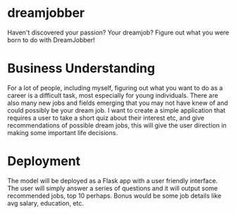 # dreamjobber
Haven't discovered your passion? Your dreamjob? Figure out what you were born to do with DreamJobber!


# Business Understanding
For a lot of people, including myself,  figuring out what you want to do as a career is a difficult task, most especially for young individuals. There are also many new jobs and fields emerging that you may not have knew of and could possibly be your dream job. I want to create a simple application that requires a user to take a short quiz about their interest etc, and give recommendations of possible dream jobs, this will give the user direction in making some important life decisions.  





# Deployment
The model will be deployed as a Flask app with a user friendly interface. The user will simply answer a series of questions and it will output some recommended jobs, top 10 perhaps. Bonus would be some job details like avg salary, education, etc. 
